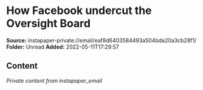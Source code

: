 # How Facebook undercut the Oversight Board

**Source:** instapaper-private://email/eaf8d6403584493a504bda20a3cb28f1/
**Folder:** Unread
**Added:** 2022-05-11T17:29:57




## Content
*Private content from instapaper_email*
